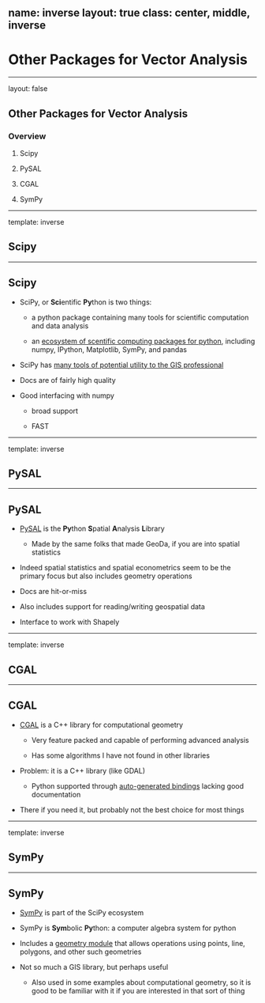 name: inverse
layout: true
class: center, middle, inverse
---
# Other Packages for Vector Analysis
---
layout: false
## Other Packages for Vector Analysis

### Overview

1. Scipy

2. PySAL

3. CGAL

4. SymPy
---
template: inverse
## Scipy
---
## Scipy

- SciPy, or **Sci**entific **Py**thon is two things:

    - a python package containing many tools for scientific
      computation and data analysis

    - an [ecosystem of scentific computing packages for python](http://scipy.org/),
      including numpy, IPython, Matplotlib, SymPy, and pandas

- SciPy has [many tools of potential utility to the GIS professional](http://docs.scipy.org/doc/scipy/reference/)

- Docs are of fairly high quality

- Good interfacing with numpy

    - broad support

    - FAST
---
template: inverse
## PySAL
---
## PySAL

- [PySAL](https://pysal.readthedocs.org/en/latest/index.html)
  is the **Py**thon **S**patial **A**nalysis **L**ibrary

    - Made by the same folks that made GeoDa, if you are into
      spatial statistics

- Indeed spatial statistics and spatial econometrics seem to
  be the primary focus but also includes geometry operations

- Docs are hit-or-miss

- Also includes support for reading/writing geospatial data

- Interface to work with Shapely
---
template: inverse
## CGAL
---
## CGAL

- [CGAL](http://www.cgal.org/) is a C++ library for computational geometry

    - Very feature packed and capable of performing advanced analysis

    - Has some algorithms I have not found in other libraries

- Problem: it is a C++ library (like GDAL)

    - Python supported through [auto-generated bindings](https://code.google.com/p/cgal-bindings/)
      lacking good documentation

- There if you need it, but probably not the best choice for most things
---
template: inverse
## SymPy
---
## SymPy

- [SymPy](http://docs.sympy.org/latest/index.html)
  is part of the SciPy ecosystem

- SymPy is **Sym**bolic **Py**thon: a computer algebra system for python

- Includes a [geometry module](http://docs.sympy.org/latest/modules/geometry/index.html)
  that allows operations using points, line, polygons, and other such geometries

- Not so much a GIS library, but perhaps useful

    - Also used in some examples about computational geometry,
      so it is good to be familiar with it if you are interested
      in that sort of thing
